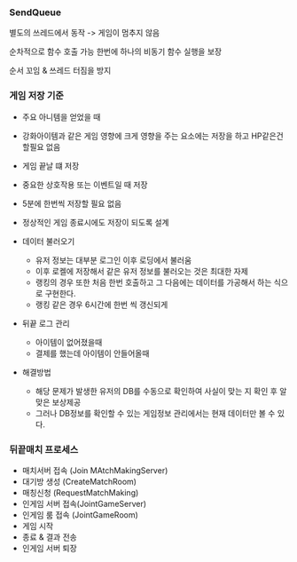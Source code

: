 ### SendQueue

별도의 쓰레드에서 동작 -> 게임이 멈추지 않음

순차적으로 함수 호출 가능 한번에 하나의 비동기 함수 실행을 보장

순서 꼬임 & 쓰레드 터짐을 방지





### 게임 저장 기준

- 주요 아니템을 얻었을 때
- 강화아이템과 같은 게임 영향에 크게 영향을 주는 요소에는 저장을 하고 HP같은건 할필요 없음
- 게임 끝날 떄 저장
- 중요한 상호작용 또는 이벤트일 때 저장
- 5분에 한번씩 저장할 필요 없음
- 정상적인 게임 종료시에도 저장이 되도록 설계

- 데이터 불러오기
  - 유저 정보는 대부분 로그인 이후 로딩에서 불러움
  - 이후 로켈에 저장해서 같은 유저 정보를 불러오는 것은 최대한 자제
  - 랭킹의 경우 또한 처음 한번 호출하고 그 다음에는 데이터를 가공해서 하는 식으로 구현한다.
  - 랭킹 같은 경우 6시간에 한번 씩 갱신되게



- 뒤끝 로그 관리
  - 아이템이 없어졌을때
  - 결제를 했는데 아이템이 안들어올때
- 해결방법
  - 해당 문제가 발생한 유저의 DB를 수동으로 확인하여 사실이 맞는 지 확인 후 알맞은 보상제공
  - 그러나 DB정보를 확인할 수 있는 게임정보 관리에서는 현재 데이터만 볼 수 있다.





### 뒤끝매치 프로세스

- 매치서버 접속 (Join MAtchMakingServer)
- 대기방 생성 (CreateMatchRoom)
- 매칭신청 (RequestMatchMaking)
- 인게임 서버 접속(JointGameServer)
- 인게임 룸 접속 (JointGameRoom)
- 게임 시작
- 종료 & 결과 전송 
- 인게임 서버 퇴장





